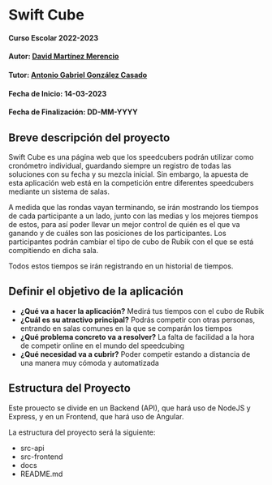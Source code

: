 # Swift Cube

#### Curso Escolar 2022-2023
#### Autor: [David Martínez Merencio](https://github.com/DavidMartinezMerencioAlixar)
#### Tutor: [Antonio Gabriel González Casado](https://github.com/antonio-gabriel-gonzalez-casado)
#### Fecha de Inicio: 14-03-2023
#### Fecha de Finalización: DD-MM-YYYY

## Breve descripción del proyecto

Swift Cube es una página web que los speedcubers podrán utilizar como cronómetro individual, guardando siempre un registro de todas las soluciones con su fecha y su mezcla inicial. Sin embargo, la apuesta de esta aplicación web está en la competición entre diferentes speedcubers mediante un sistema de salas.

A medida que las rondas vayan terminando, se irán mostrando los tiempos de cada participante a un lado, junto con las medias y los mejores tiempos de estos, para así poder llevar un mejor control de quién es el que va ganando y de cuáles son las posiciones de los participantes.
Los participantes podrán cambiar el tipo de cubo de Rubik con el que se está compitiendo en dicha sala.

Todos estos tiempos se irán registrando en un historial de tiempos.


## Definir el objetivo de la aplicación

- **¿Qué va a hacer la aplicación?** Medirá tus tiempos con el cubo de Rubik
- **¿Cuál es su atractivo principal?** Podrás competir con otras personas, entrando en salas comunes en la que se comparán los tiempos
- **¿Qué problema concreto va a resolver?** La falta de facilidad a la hora de competir online en el mundo del speedcubing
- **¿Qué necesidad va a cubrir?** Poder competir estando a distancia de una manera muy cómoda y automatizada

## Estructura del Proyecto

Este prouecto se divide en un Backend (API), que hará uso de NodeJS y Express, y en un Frontend, que hará uso de Angular.

La estructura del proyecto será la siguiente:
- src-api
- src-frontend
- docs
- README.md
